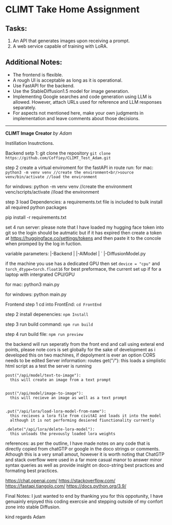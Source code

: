 # CLIMT Take Home Assignment

## Tasks:

1. An API that generates images upon receiving a prompt.
2. A web service capable of training with LoRA.

## Additional Notes:

- The frontend is flexible.
- A rough UI is acceptable as long as it is operational.
- Use FastAPI for the backend.
- Use the StableDiffusion1.5 model for image generation.
- Implementing Google searches and code generation using LLM is allowed. However, attach URLs used for reference and LLM responses separately.
- For aspects not mentioned here, make your own judgments in implementation and leave comments about those decisions.

---

**CLIMT Image Creator**
_by Adam_

Instillation Insutrctions.

Backend
setp 1: git clone the repository
`git clone https://github.com/Coffiey/CLIMT_Test_Adam.git`

step 2 create a virtual enviroment for the fastAPI in route run:
for mac:
`python3 -m venv venv //create the environment<br/>source venv/bin/activate //load the environment`

for windows:
python -m venv venv //create the environment
venc/scripts/activate //load the environment

step 3 load Dependencies:
a requirements.txt file is included to bulk install all required python packages

pip install -r requirements.txt

set 4 run server:
please note that I have loaded my hugging face token into git so the login should be autmatic but if it has expired then create a token at <a>https://huggingface.co/settings/tokens</a> and then paste it to the concole when promped by the log in fuction.

variable parameters:
|-Backend
| |-AIModel
| ` |-DiffusionModel.py

if the machine you use has a dedicated GPU then set `device = "cpu"` and `torch_dtype=torch.float16` for best preformace, the current set up if for a laptop with intergrated CPU/GPU

for mac:
python3 main.py

for windows:
python main.py

Frontend
step 1 cd into FrontEnd:
`cd FrontEnd`

step 2 install depenencies:
`npm Install`

step 3 run build command:
`npm run build`

step 4 run build file:
`npm run preview`

the backend will run seperatly from the front end and call using exteral end points, please note cors is set globally for the sake of development as i developed this on two machines, if depolyment is ever an option CORS needs to be edited
Server information:
routes
get("/"):
this loads a simplistic html script as a test the server is running

    post("/api/model/text-to-image"):
      this will create an image from a text prompt


    post("/api/model/image-to-image"):
      this will recieve an image as well as a text prompt


    .put("/api/lora/load-lora-model-from-name"):
      this recieves a lora file from civitAI and loads it into the model
      although it is not performing desiered fiunctionality currently

    .delete("/api/lora/delete-lora-model"):
      this unloads the prevously loaded lora weights

references:
as per the outline, I have made notes on any code that is directly copied from chatGTP or google in the doco strings or comments. Athough this is a very small amout, however it is worth noting that ChatGTP and stack overflow were used in a far more casual manor to answer minor syntax queries as well as provide insight on doco-string best practices and formating best practices.

https://chat.openai.com/
https://stackoverflow.com/
https://fastapi.tiangolo.com/
https://docs.python.org/3.9/

Final Notes:
I just wanted to end by thanking you for this oppotunity, I have genuainly enjoyed this coding exercsie and stepping outside of my confort zone into stable Diffusion.

kind regards
Adam
